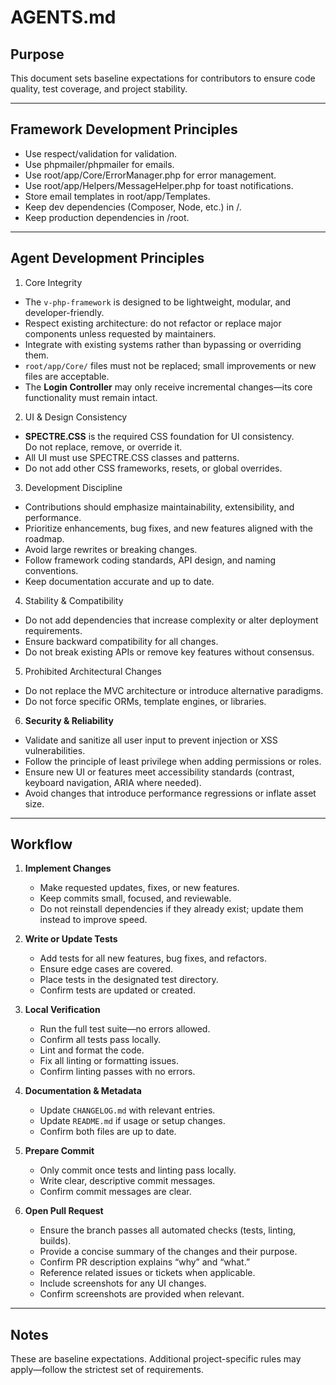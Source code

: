 # AGENTS.md

## Purpose
This document sets baseline expectations for contributors to ensure code quality, test coverage, and project stability.

---

## Framework Development Principles

- Use respect/validation for validation.
- Use phpmailer/phpmailer for emails.
- Use root/app/Core/ErrorManager.php for error management.
- Use root/app/Helpers/MessageHelper.php for toast notifications.
- Store email templates in root/app/Templates.
- Keep dev dependencies (Composer, Node, etc.) in /.
- Keep production dependencies in /root.
  
---

## Agent Development Principles

1. Core Integrity
- The `v-php-framework` is designed to be lightweight, modular, and developer-friendly.
- Respect existing architecture: do not refactor or replace major components unless requested by maintainers.
- Integrate with existing systems rather than bypassing or overriding them.
- `root/app/Core/` files must not be replaced; small improvements or new files are acceptable.
- The **Login Controller** may only receive incremental changes—its core functionality must remain intact.

2. UI & Design Consistency
- **SPECTRE.CSS** is the required CSS foundation for UI consistency.  
  Do not replace, remove, or override it.
- All UI must use SPECTRE.CSS classes and patterns.
- Do not add other CSS frameworks, resets, or global overrides.

3. Development Discipline
- Contributions should emphasize maintainability, extensibility, and performance.
- Prioritize enhancements, bug fixes, and new features aligned with the roadmap.
- Avoid large rewrites or breaking changes.
- Follow framework coding standards, API design, and naming conventions.
- Keep documentation accurate and up to date.

4. Stability & Compatibility
- Do not add dependencies that increase complexity or alter deployment requirements.
- Ensure backward compatibility for all changes.
- Do not break existing APIs or remove key features without consensus.

5. Prohibited Architectural Changes
- Do not replace the MVC architecture or introduce alternative paradigms.
- Do not force specific ORMs, template engines, or libraries.

6. **Security & Reliability**
- Validate and sanitize all user input to prevent injection or XSS vulnerabilities.
- Follow the principle of least privilege when adding permissions or roles.
- Ensure new UI or features meet accessibility standards (contrast, keyboard navigation, ARIA where needed).
- Avoid changes that introduce performance regressions or inflate asset size.

---

## Workflow

1. **Implement Changes**
   - Make requested updates, fixes, or new features.
   - Keep commits small, focused, and reviewable.
   - Do not reinstall dependencies if they already exist; update them instead to improve speed.

2. **Write or Update Tests**
   - Add tests for all new features, bug fixes, and refactors.
   - Ensure edge cases are covered.
   - Place tests in the designated test directory.
   - Confirm tests are updated or created.

3. **Local Verification**
   - Run the full test suite—no errors allowed.  
   - Confirm all tests pass locally.
   - Lint and format the code.  
   - Fix all linting or formatting issues.  
   - Confirm linting passes with no errors.

4. **Documentation & Metadata**
   - Update `CHANGELOG.md` with relevant entries.  
   - Update `README.md` if usage or setup changes.  
   - Confirm both files are up to date.

5. **Prepare Commit**
   - Only commit once tests and linting pass locally.
   - Write clear, descriptive commit messages.  
   - Confirm commit messages are clear.

6. **Open Pull Request**
   - Ensure the branch passes all automated checks (tests, linting, builds).
   - Provide a concise summary of the changes and their purpose.  
   - Confirm PR description explains “why” and “what.”
   - Reference related issues or tickets when applicable.
   - Include screenshots for any UI changes.  
   - Confirm screenshots are provided when relevant.

---

## Notes
These are baseline expectations. Additional project-specific rules may apply—follow the strictest set of requirements.
